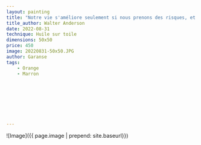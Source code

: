 ```yaml
---
layout: painting
title: "Notre vie s'améliore seulement si nous prenons des risques, et le plus grand de tous les risques est d'être honnête avec soi-même." 						  						 	 					                                    
title_author: Walter Anderson                                             
date: 2022-08-31
technique: Huile sur toile 
dimensions: 50x50
price: 450
image: 20220831-50x50.JPG
author: Garanse
tags:
    - Orange
    - Marron
  
  
  
  
  
  
  
  
---
```

![Image]({{ page.image | prepend: site.baseurl}})



